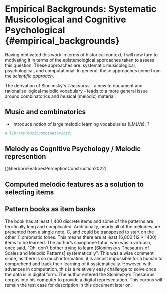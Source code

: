 
# Empirical Backgrounds: Systematic Musicological and Cognitive Psychological {#empirical_backgrounds}


Having motivated this work in terms of historical context, I will now turn to motivating it in terms of the epistemological approaches taken to assess this question. These approaches are: systematic musicological, psychological, and computational. In general, these approaches come from the *scientific approach*. 

The derivation of Slonimsky's *Thesaurus* - a new to document and rationalise logical melodic vocabulary - leads to a more general issue around combinatorics and musical (melodic) material.


## Music and combinatorics

- Introduce notion of large melodic learning vocabularies (LMLVs), ?


``` r
# library(musiccombinatoricsr)
```


## Melody as Cognitive Psychology / Melodic represention


[@herbornFeaturesPerceptionConstruction2022]

## Computed melodic features as a solution to selecting items



## Pattern books as item banks

The book has at least 1,400 discrete items and some of the patterns are terrifically long and complicated. Additionally, nearly all of the melodies are presented from a single note, C, and could be transposed to start on the other 11 chromatic tones. This means there are at least 16,800 (12 * 1400) items to be learned. The author’s saxophone tutor, who was a virtuoso, once said, "Oh, don't bother trying to learn [Slonimsky’s Thesaurus of Scales and Melodic Patterns] systematically". This was a wise comment since, as there is so much information, it is almost impossible for a human to comprehend and track their learning of it systematically. However, with advances in computation, this is a relatively easy challenge to solve once the data is in digital form. The author entered the Slonimsky’s Thesaurus corpus into his computer to provide a digital representation. This corpus will remain the test case for description in this document later on.
